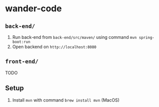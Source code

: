 # wander-code

## `back-end/`
1. Run back-end from ```back-end/src/maven/``` using command ```mvn spring-boot:run```
2. Open backend on ```http://localhost:8080```

## `front-end/`
TODO

## Setup
1. Install `mvn` with command `brew install mvn` (MacOS)